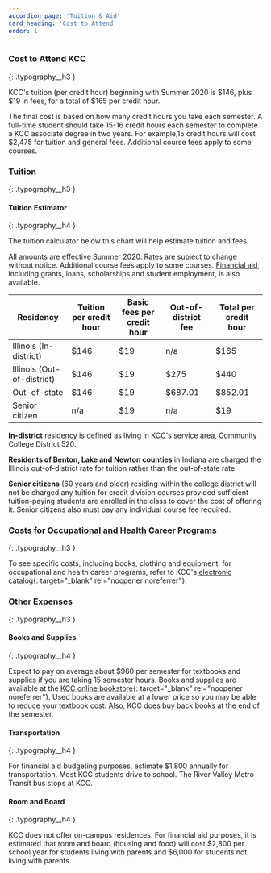 ```yaml
---
accordion_page: 'Tuition & Aid'
card_heading: 'Cost to Attend'
order: 1
---
```


### Cost to Attend KCC
{: .typography__h3 }

KCC's tuition (per credit hour) beginning with Summer 2020 is $146, plus $19 in fees, for a total of $165 per credit hour.

The final cost is based on how many credit hours you take each semester. A full-time student should take 15-16 credit hours each semester to complete a KCC associate degree in two years. For example,15 credit hours will cost $2,475 for tuition and general fees. Additional course fees apply to some courses.

### Tuition
{: .typography__h3 }

#### Tuition Estimator
{: .typography__h4 }

The tuition calculator below this chart will help estimate tuition and fees.

All amounts are effective Summer 2020. Rates are subject to change without notice. Additional course fees apply to some courses. [Financial aid](./financial-aid/), including grants, loans, scholarships and student employment, is also available.


<table class="table table-striped">
  <thead>
    <tr>
      <th>Residency</th>
      <th>Tuition per credit hour</th>
      <th>Basic fees per credit hour</th>
      <th>Out-of-district fee</th>
      <th>Total per credit hour</th>
    </tr>
  </thead>
  <tbody>
    <tr>
      <td>Illinois (In-district)</td>
      <td>$146</td>
      <td>$19</td>
      <td>n/a</td>
      <td>$165</td>
    </tr>
    <tr>
      <td>Illinois (Out-of-district)</td>
      <td>$146</td>
      <td>$19</td>
      <td>$275</td>
      <td>$440</td>
    </tr>
    <tr>
      <td>Out-of-state</td>
      <td>$146</td>
      <td>$19</td>
      <td>$687.01</td>
      <td>$852.01</td>
    </tr>
    <tr>
      <td>Senior citizen</td>
      <td>n/a</td>
      <td>$19</td>
      <td>n/a</td>
      <td>$19</td>
    </tr>
  </tbody>
</table>


**In-district** residency is defined as living in <a href="" class="btn btn-link disabled" tabindex="-1" aria-hidden="true">KCC's service area</a>, Community College District 520.

**Residents of Benton, Lake and Newton counties** in Indiana are charged the Illinois out-of-district rate for tuition rather than the out-of-state rate.

**Senior citizens** (60 years and older) residing within the college district will not be charged any tuition for credit division courses provided sufficient tuition-paying students are enrolled in the class to cover the cost of offering it. Senior citizens also must pay any individual course fee required.

<div class="card p-1 mb-3">
  <script type="text/javascript" src="https://form.jotform.com/jsform/201115733387149"></script>
</div>

### Costs for Occupational and Health Career Programs
{: .typography__h3 }

To see specific costs, including books, clothing and equipment, for occupational and health career programs, refer to KCC's [electronic catalog](http://catalog.kcc.edu){: target="_blank" rel="noopener noreferrer"}.

### Other Expenses
{: .typography__h3 }

#### Books and Supplies
{: .typography__h4 }

Expect to pay on average about $960 per semester for textbooks and supplies if you are taking 15 semester hours. Books and supplies are available at the [KCC online bookstore](http://books.kcc.edu/){: target="_blank" rel="noopener noreferrer"}. Used books are available at a lower price so you may be able to reduce your textbook cost. Also, KCC does buy back books at the end of the semester.

#### Transportation
{: .typography__h4 }

For financial aid budgeting purposes, estimate $1,800 annually for transportation. Most KCC students drive to school. The River Valley Metro Transit bus stops at KCC.

#### Room and Board
{: .typography__h4 }

KCC does not offer on-campus residences. For financial aid purposes, it is estimated that room and board (housing and food) will cost $2,800 per school year for students living with parents and $6,000 for students not living with parents.​

